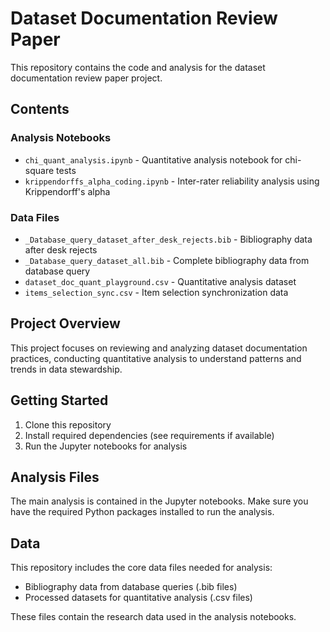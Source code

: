 # Dataset Documentation Review Paper

This repository contains the code and analysis for the dataset documentation review paper project.

## Contents

### Analysis Notebooks
- `chi_quant_analysis.ipynb` - Quantitative analysis notebook for chi-square tests
- `krippendorffs_alpha_coding.ipynb` - Inter-rater reliability analysis using Krippendorff's alpha

### Data Files
- `_Database_query_dataset_after_desk_rejects.bib` - Bibliography data after desk rejects
- `_Database_query_dataset_all.bib` - Complete bibliography data from database query
- `dataset_doc_quant_playground.csv` - Quantitative analysis dataset
- `items_selection_sync.csv` - Item selection synchronization data

## Project Overview

This project focuses on reviewing and analyzing dataset documentation practices, conducting quantitative analysis to understand patterns and trends in data stewardship.

## Getting Started

1. Clone this repository
2. Install required dependencies (see requirements if available)
3. Run the Jupyter notebooks for analysis

## Analysis Files

The main analysis is contained in the Jupyter notebooks. Make sure you have the required Python packages installed to run the analysis.

## Data

This repository includes the core data files needed for analysis:
- Bibliography data from database queries (.bib files)
- Processed datasets for quantitative analysis (.csv files)

These files contain the research data used in the analysis notebooks.
